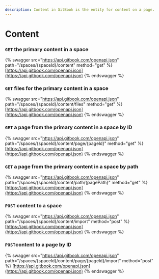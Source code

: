 ```yaml
---
description: Content in GitBook is the entity for content on a page.
---
```


# Content

### `GET` the primary content in a space

{% swagger src="https://api.gitbook.com/openapi.json" path="/spaces/{spaceId}/content" method="get" %}
[https://api.gitbook.com/openapi.json](https://api.gitbook.com/openapi.json)
{% endswagger %}

### `GET` files for the primary content in a space

{% swagger src="https://api.gitbook.com/openapi.json" path="/spaces/{spaceId}/content/files" method="get" %}
[https://api.gitbook.com/openapi.json](https://api.gitbook.com/openapi.json)
{% endswagger %}

### `GET` a page from the primary content in a space by ID

{% swagger src="https://api.gitbook.com/openapi.json" path="/spaces/{spaceId}/content/page/{pageId}" method="get" %}
[https://api.gitbook.com/openapi.json](https://api.gitbook.com/openapi.json)
{% endswagger %}

### `GET` a page from the primary content in a space by path

{% swagger src="https://api.gitbook.com/openapi.json" path="/spaces/{spaceId}/content/path/{pagePath}" method="get" %}
[https://api.gitbook.com/openapi.json](https://api.gitbook.com/openapi.json)
{% endswagger %}

### `POST` content to a space

{% swagger src="https://api.gitbook.com/openapi.json" path="/spaces/{spaceId}/content/import" method="post" %}
[https://api.gitbook.com/openapi.json](https://api.gitbook.com/openapi.json)
{% endswagger %}

### `POST`content to a page by ID

{% swagger src="https://api.gitbook.com/openapi.json" path="/spaces/{spaceId}/content/page/{pageId}/import" method="post" %}
[https://api.gitbook.com/openapi.json](https://api.gitbook.com/openapi.json)
{% endswagger %}
